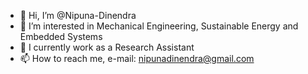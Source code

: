 - 👋 Hi, I’m @Nipuna-Dinendra
- 👀 I’m interested in Mechanical Engineering, Sustainable Energy and Embedded Systems
- 🌱 I currently work as a Research Assistant
- 📫 How to reach me, e-mail: nipunadinendra@gmail.com

<!---
Nipuna-Dinendra/Nipuna-Dinendra is a ✨ special ✨ repository because its `README.md` (this file) appears on your GitHub profile.
You can click the Preview link to take a look at your changes.
--->
